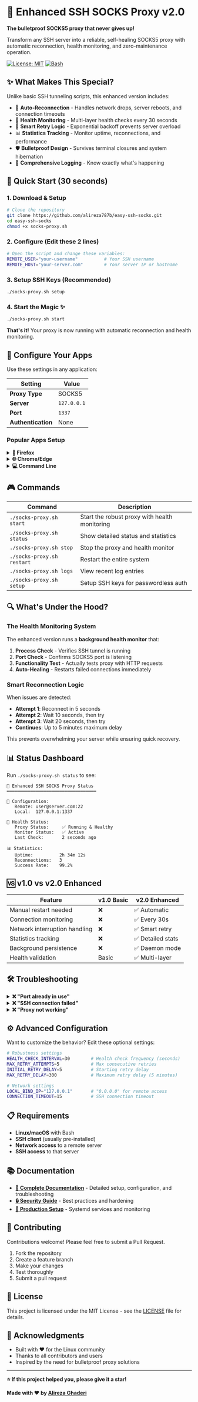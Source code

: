 # 🚀 Enhanced SSH SOCKS Proxy v2.0

**The bulletproof SOCKS5 proxy that never gives up!**

Transform any SSH server into a reliable, self-healing SOCKS5 proxy with automatic reconnection, health monitoring, and zero-maintenance operation.

[![License: MIT](https://img.shields.io/badge/License-MIT-yellow.svg)](https://opensource.org/licenses/MIT)
[![Bash](https://img.shields.io/badge/Made%20with-Bash-1f425f.svg)](https://www.gnu.org/software/bash/)

## ✨ What Makes This Special?

Unlike basic SSH tunneling scripts, this enhanced version includes:

- 🔄 **Auto-Reconnection** - Handles network drops, server reboots, and connection timeouts
- 🏥 **Health Monitoring** - Multi-layer health checks every 30 seconds
- 🧠 **Smart Retry Logic** - Exponential backoff prevents server overload
- 📊 **Statistics Tracking** - Monitor uptime, reconnections, and performance
- 🛡️ **Bulletproof Design** - Survives terminal closures and system hibernation
- 📝 **Comprehensive Logging** - Know exactly what's happening

## 🚀 Quick Start (30 seconds)

### 1. Download & Setup
```bash
# Clone the repository
git clone https://github.com/alireza787b/easy-ssh-socks.git
cd easy-ssh-socks
chmod +x socks-proxy.sh
```

### 2. Configure (Edit these 2 lines)
```bash
# Open the script and change these variables:
REMOTE_USER="your-username"          # Your SSH username
REMOTE_HOST="your-server.com"        # Your server IP or hostname
```

### 3. Setup SSH Keys (Recommended)
```bash
./socks-proxy.sh setup
```

### 4. Start the Magic ✨
```bash
./socks-proxy.sh start
```

**That's it!** Your proxy is now running with automatic reconnection and health monitoring.

## 📱 Configure Your Apps

Use these settings in any application:

| Setting | Value |
|---------|-------|
| **Proxy Type** | SOCKS5 |
| **Server** | `127.0.0.1` |
| **Port** | `1337` |
| **Authentication** | None |

### Popular Apps Setup

<details>
<summary><strong>🦊 Firefox</strong></summary>

1. Settings → General → Network Settings
2. Select "Manual proxy configuration"
3. SOCKS Host: `127.0.0.1` Port: `1337`
4. Select "SOCKS v5"
5. Check "Proxy DNS when using SOCKS v5"
</details>

<details>
<summary><strong>🌐 Chrome/Edge</strong></summary>

Install a proxy extension like:
- [Proxy SwitchyOmega](https://chrome.google.com/webstore/detail/proxy-switchyomega/padekgcemlokbadohgkifijomclgjgif)
- [FoxyProxy](https://chrome.google.com/webstore/detail/foxyproxy-standard/gcknhkkoolaabfmlnjonogaaifnjlfnp)
</details>

<details>
<summary><strong>💻 Command Line</strong></summary>

```bash
# Test your proxy
curl --socks5 127.0.0.1:1337 http://httpbin.org/ip

# Use with any curl command
curl --socks5 127.0.0.1:1337 https://api.example.com

# Set as environment variable
export ALL_PROXY=socks5://127.0.0.1:1337
```
</details>

## 🎮 Commands

| Command | Description |
|---------|-------------|
| `./socks-proxy.sh start` | Start the robust proxy with health monitoring |
| `./socks-proxy.sh status` | Show detailed status and statistics |
| `./socks-proxy.sh stop` | Stop the proxy and health monitor |
| `./socks-proxy.sh restart` | Restart the entire system |
| `./socks-proxy.sh logs` | View recent log entries |
| `./socks-proxy.sh setup` | Setup SSH keys for passwordless auth |

## 🔍 What's Under the Hood?

### The Health Monitoring System

The enhanced version runs a **background health monitor** that:

1. **Process Check** - Verifies SSH tunnel is running
2. **Port Check** - Confirms SOCKS5 port is listening  
3. **Functionality Test** - Actually tests proxy with HTTP requests
4. **Auto-Healing** - Restarts failed connections immediately

### Smart Reconnection Logic

When issues are detected:
- **Attempt 1**: Reconnect in 5 seconds
- **Attempt 2**: Wait 10 seconds, then try
- **Attempt 3**: Wait 20 seconds, then try
- **Continues**: Up to 5 minutes maximum delay

This prevents overwhelming your server while ensuring quick recovery.

## 📊 Status Dashboard

Run `./socks-proxy.sh status` to see:

```
🚀 Enhanced SSH SOCKS Proxy Status
━━━━━━━━━━━━━━━━━━━━━━━━━━━━━━━━━━

📡 Configuration:
   Remote: user@server.com:22
   Local:  127.0.0.1:1337

🏥 Health Status:
   Proxy Status:     ✅ Running & Healthy
   Monitor Status:   ✅ Active
   Last Check:       2 seconds ago

📊 Statistics:
   Uptime:          2h 34m 12s
   Reconnections:   3
   Success Rate:    99.2%
```

## 🆚 v1.0 vs v2.0 Enhanced

| Feature | v1.0 Basic | v2.0 Enhanced |
|---------|------------|---------------|
| Manual restart needed | ❌ | ✅ Automatic |
| Connection monitoring | ❌ | ✅ Every 30s |
| Network interruption handling | ❌ | ✅ Smart retry |
| Statistics tracking | ❌ | ✅ Detailed stats |
| Background persistence | ❌ | ✅ Daemon mode |
| Health validation | Basic | ✅ Multi-layer |

## 🛠️ Troubleshooting

<details>
<summary><strong>❌ "Port already in use"</strong></summary>

Change the `PROXY_PORT` in the script to a different number:
```bash
PROXY_PORT="8080"  # or 1338, 9050, etc.
```
</details>

<details>
<summary><strong>❌ "SSH connection failed"</strong></summary>

```bash
# Test your SSH connection
./socks-proxy.sh test

# Re-setup SSH keys
./socks-proxy.sh setup

# Check SSH manually
ssh your-username@your-server.com
```
</details>

<details>
<summary><strong>❌ "Proxy not working"</strong></summary>

```bash
# Check detailed status
./socks-proxy.sh status

# View recent logs
./socks-proxy.sh logs

# Test proxy directly
curl --socks5 127.0.0.1:1337 http://httpbin.org/ip
```
</details>

## ⚙️ Advanced Configuration

Want to customize the behavior? Edit these optional settings:

```bash
# Robustness settings
HEALTH_CHECK_INTERVAL=30        # Health check frequency (seconds)
MAX_RETRY_ATTEMPTS=5            # Max consecutive retries
INITIAL_RETRY_DELAY=5           # Starting retry delay
MAX_RETRY_DELAY=300             # Maximum retry delay (5 minutes)

# Network settings
LOCAL_BIND_IP="127.0.0.1"       # "0.0.0.0" for remote access
CONNECTION_TIMEOUT=15           # SSH connection timeout
```

## 📋 Requirements

- **Linux/macOS** with Bash
- **SSH client** (usually pre-installed)
- **Network access** to a remote server
- **SSH access** to that server

## 📚 Documentation

- **[📖 Complete Documentation](docs.md)** - Detailed setup, configuration, and troubleshooting
- **[🔒 Security Guide](docs.md#security-considerations)** - Best practices and hardening
- **[🚀 Production Setup](docs.md#production-deployment)** - Systemd services and monitoring

## 🤝 Contributing

Contributions welcome! Please feel free to submit a Pull Request.

1. Fork the repository
2. Create a feature branch
3. Make your changes
4. Test thoroughly
5. Submit a pull request

## 📄 License

This project is licensed under the MIT License - see the [LICENSE](LICENSE) file for details.

## 🙏 Acknowledgments

- Built with ❤️ for the Linux community
- Thanks to all contributors and users
- Inspired by the need for bulletproof proxy solutions

---

**⭐ If this project helped you, please give it a star!**

**Made with ❤️ by [Alireza Ghaderi](https://linkedin.com/in/alireza787b)**